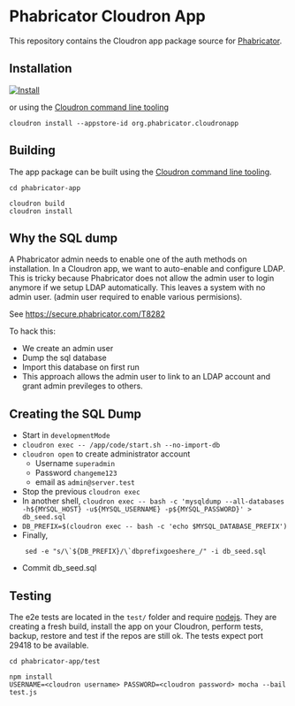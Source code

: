 # Phabricator Cloudron App

This repository contains the Cloudron app package source for [Phabricator](http://phabricator.org/).

## Installation

[![Install](https://cloudron.io/img/button32.png)](https://cloudron.io/button.html?app=org.phabricator.cloudronapp)

or using the [Cloudron command line tooling](https://cloudron.io/references/cli.html)

```
cloudron install --appstore-id org.phabricator.cloudronapp
```

## Building

The app package can be built using the [Cloudron command line tooling](https://cloudron.io/references/cli.html).

```
cd phabricator-app

cloudron build
cloudron install
```

## Why the SQL dump

A Phabricator admin needs to enable one of the auth methods on installation. In a Cloudron app, we want to auto-enable and
configure LDAP. This is tricky because Phabricator does not allow the admin user to login anymore if we setup LDAP
automatically. This leaves a system with no admin user. (admin user required to enable various permisions).

See https://secure.phabricator.com/T8282

To hack this:
* We create an admin user
* Dump the sql database
* Import this database on first run
* This approach allows the admin user to link to an LDAP account and grant admin previleges to others.

## Creating the SQL Dump

* Start in `developmentMode`
* `cloudron exec -- /app/code/start.sh --no-import-db`
* `cloudron open` to create administrator account
  * Username `superadmin`
  * Password `changeme123`
  * email as `admin@server.test`
* Stop the previous `cloudron exec`
* In another shell, `cloudron exec -- bash -c 'mysqldump --all-databases -h${MYSQL_HOST} -u${MYSQL_USERNAME} -p${MYSQL_PASSWORD}' > db_seed.sql`
* `DB_PREFIX=$(cloudron exec -- bash -c 'echo $MYSQL_DATABASE_PREFIX')`
* Finally,
```
    sed -e "s/\`${DB_PREFIX}/\`dbprefixgoeshere_/" -i db_seed.sql
```
* Commit db_seed.sql

## Testing

The e2e tests are located in the `test/` folder and require [nodejs](http://nodejs.org/). They are creating a fresh build, install the app on your Cloudron, perform tests, backup, restore and test if the repos are still ok. The tests expect port 29418 to be available.

```
cd phabricator-app/test

npm install
USERNAME=<cloudron username> PASSWORD=<cloudron password> mocha --bail test.js
```

